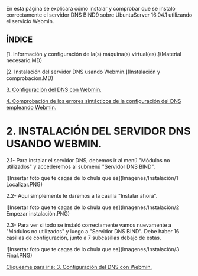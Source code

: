En esta página se explicará cómo instalar y comprobar que se instaló correctamente el servidor DNS BIND9 sobre UbuntuServer 16.04.1 utilizando el servicio Webmin.

## ÍNDICE
[1. Información y configuración de la(s) máquina(s) virtual(es).](Material necesario.MD)

[2. Instalación del servidor DNS usando Webmin.](Instalación y comprobación.MD)

[3. Configuración del DNS con Webmin.](README.md)

[4. Comprobación de los errores sintácticos de la configuración del DNS empleando Webmin.](README.md)

# 2. INSTALACIÓN DEL SERVIDOR DNS USANDO WEBMIN.
   2.1- Para instalar el servidor DNS, debemos ir al menú "Módulos no utilizados" y accederemos al submenú "Servidor DNS BIND".
   
   
   ![Insertar foto que te cagas de lo chula que es](Imagenes/Instalación/1 Localizar.PNG)

   2.2- Aquí simplemente le daremos a la casilla "Instalar ahora".
   
   ![Insertar foto que te cagas de lo chula que es](Imagenes/Instalación/2 Empezar instalación.PNG)
  
   2.3- Para ver si todo se instaló correctamente vamos nuevamente a "Módulos no utilizados" y luego a "Servidor DNS BIND". Debe haber 16 casillas de configuración, junto a 7 subcasillas debajo de estas.
   
   
   
  ![Insertar foto que te cagas de lo chula que es](Imagenes/Instalación/3 Final.PNG)


[Cliqueame para ir a: 3. Configuración del DNS con Webmin.](README.md)
